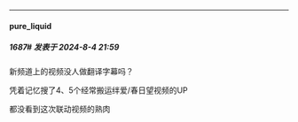 ﻿
*****

####  pure_liquid  
##### 1687#       发表于 2024-8-4 21:59

新频道上的视频没人做翻译字幕吗？

凭着记忆搜了4、5个经常搬运绊爱/春日望视频的UP

都没看到这次联动视频的熟肉

